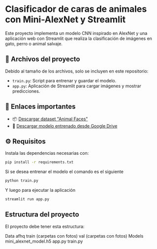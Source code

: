 # Clasificador de caras de animales con Mini-AlexNet y Streamlit

Este proyecto implementa un modelo CNN inspirado en AlexNet y una aplicación web con Streamlit que realiza la clasificación de imágenes en gato, perro o animal salvaje.

## 📁 Archivos del proyecto

Debido al tamaño de los archivos, solo se incluyen en este repositorio:

- `train.py`: Script para entrenar y guardar el modelo.
- `app.py`: Aplicación de Streamlit para cargar imágenes y mostrar predicciones.

## 🔗 Enlaces importantes

- 📦 [Descargar dataset "Animal Faces"]([https://www.kaggle.com/competitions/leaf-classification/data](https://www.kaggle.com/datasets/andrewmvd/animal-faces))
- 💾 [Descargar modelo entrenado desde Google Drive]([https://drive.google.com/your-model-link](https://drive.google.com/drive/folders/1DtGI12GzraCLKuTkD13BbSGM_TEI5FkW?usp=sharing))

## ⚙️ Requisitos

Instala las dependencias necesarias con:

```bash
pip install -r requirements.txt
```

Si se desea entrenar el modelo el comando es el siguiente

```bash
python train.py
```

Y luego para ejecutar la aplicación

```bash
streamlit run app.py
```

## Estructura del proyecto
El proyecto debe tener esta estructura:

Data
  afhq
    train
      (carpetas con fotos)
    val
      (carpetas con fotos)
Models
  mini_alexnet_model.h5
app.py
train.py
